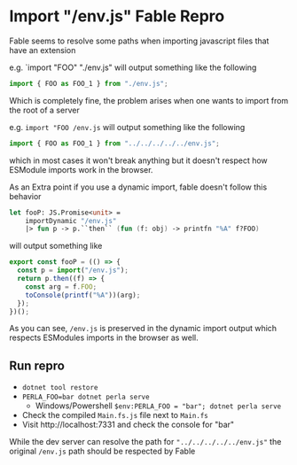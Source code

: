 # Import "/env.js" Fable Repro

Fable seems to resolve some paths when importing javascript files that have an extension

e.g. `import "FOO" "./env.js" will output something like the following

```js
import { FOO as FOO_1 } from "./env.js";
```

Which is completely fine, the problem arises when one wants to import from the root of a server

e.g. `import "FOO /env.js` will output something like the following

```js
import { FOO as FOO_1 } from "../../../../../env.js";
```

which in most cases it won't break anything but it doesn't respect how ESModule imports work in the browser.

As an Extra point if you use a dynamic import, fable doesn't follow this behavior

```fsharp
let fooP: JS.Promise<unit> =
    importDynamic "/env.js"
    |> fun p -> p.``then`` (fun (f: obj) -> printfn "%A" f?FOO)
```

will output something like

```js
export const fooP = (() => {
  const p = import("/env.js");
  return p.then((f) => {
    const arg = f.FOO;
    toConsole(printf("%A"))(arg);
  });
})();
```

As you can see, `/env.js` is preserved in the dynamic import output which respects ESModules imports in the browser as well.

## Run repro

- `dotnet tool restore`
- `PERLA_FOO=bar dotnet perla serve`
  - Windows/Powershell `$env:PERLA_FOO = "bar"; dotnet perla serve`
- Check the compiled `Main.fs.js` file next to `Main.fs`
- Visit http://localhost:7331 and check the console for "bar"

While the dev server can resolve the path for `"../../../../../env.js"` the original `/env.js` path should be respected by Fable

